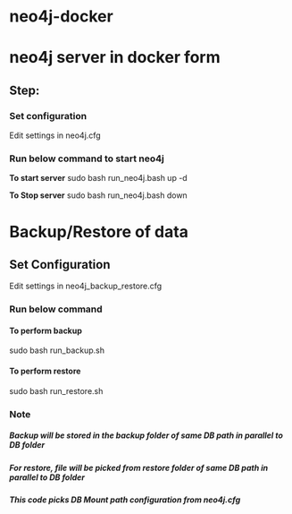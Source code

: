 # neo4j-docker
# neo4j server in docker form

## Step:
### Set configuration 
Edit settings in neo4j.cfg

### Run below command to start neo4j
**To start server**
sudo bash run_neo4j.bash up -d

**To Stop server**
sudo bash run_neo4j.bash down


# Backup/Restore of data
## Set Configuration 
Edit settings in neo4j_backup_restore.cfg
### Run below command 
#### To perform backup
sudo bash run_backup.sh
#### To perform restore
sudo bash run_restore.sh
### Note
##### Backup will be stored in the backup folder of same DB path in parallel to DB folder
##### For restore, file will be picked from restore folder of same DB path in parallel to DB folder
##### This code picks DB Mount path configuration from neo4j.cfg
